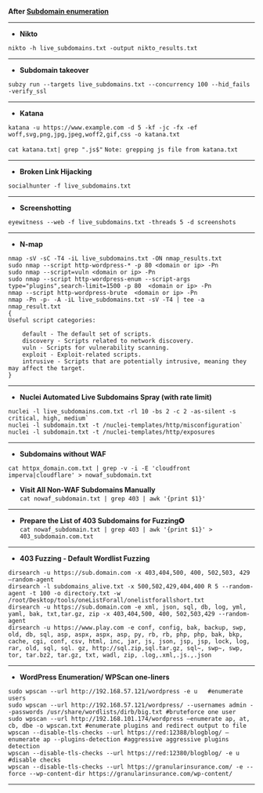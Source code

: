 **After [Subdomain enumeration](https://github.com/iamprim0rdial/Bug-Hunting-Resource/blob/main/Subdomain%20Enum.md)**

---

- **Nikto**   

`nikto -h live_subdomains.txt -output nikto_results.txt`  

---

- **Subdomain takeover**

`subzy run --targets live_subdomains.txt --concurrency 100 --hid_fails -verify_ssl`

---

- **Katana**

`katana -u https://www.example.com -d 5 -kf -jc -fx -ef woff,svg,png,jpg,jpeg,woff2,gif,css -o katana.txt` 

`cat katana.txt| grep ".js$"`  `Note: grepping js file from katana.txt ` 



---

- **Broken Link Hijacking**

`socialhunter -f live_subdomains.txt`

---

- **Screenshotting**

`eyewitness --web -f live_subdomains.txt -threads 5 -d screenshots`

---

- **N-map**
```
nmap -sV -sC -T4 -iL live_subdomains.txt -ON nmap_results.txt
sudo nmap --script http-wordpress-* -p 80 <domain or ip> -Pn
sudo nmap --script=vuln <domain or ip> -Pn
sudo nmap --script http-wordpress-enum --script-args type="plugins",search-limit=1500 -p 80  <domain or ip> -Pn
nmap --script http-wordpress-brute  <domain or ip> -Pn
nmap -Pn -p- -A -iL live_subdomains.txt -sV -T4 | tee -a nmap_result.txt
{
Useful script categories:

    default - The default set of scripts.
    discovery - Scripts related to network discovery.
    vuln - Scripts for vulnerability scanning.
    exploit - Exploit-related scripts.
    intrusive - Scripts that are potentially intrusive, meaning they may affect the target.
}

```
---

- **Nuclei Automated Live Subdomains Spray (with rate limit)**
```
nuclei -l live_subdomains.com.txt -rl 10 -bs 2 -c 2 -as-silent -s critical, high, medium`
nuclei -l subdomain.txt -t /nuclei-templates/http/misconfiguration`
nuclei -l subdomain.txt -t /nuclei-templates/http/exposures

```

---

- **Subdomains without WAF**

`cat httpx_domain.com.txt | grep -v -i -E 'cloudfront imperva|cloudflare' > nowaf_subdomain.txt`

- **Visit All Non-WAF Subdomains Manually**  
`cat nowaf_subdomain.txt | grep 403 | awk '{print $1}'`

---

- **Prepare the List of 403 Subdomains for Fuzzing✪**  
 `cat nowaf_subdomain.txt | grep 403 | awk '{print $1}' > 403_subdomain.com.txt`

---

- **403 Fuzzing - Default Wordlist Fuzzing**

```
dirsearch -u https://sub.domain.com -x 403,404,500, 400, 502,503, 429  —random-agent
dirsearch -l subdomains_alive.txt -x 500,502,429,404,400 R 5 --random-agent -t 100 -o directory.txt -w /root/Desktop/tools/oneListForall/onelistforallshort.txt
dirsearch -u https://sub.domain.com -e xml, json, sql, db, log, yml, yaml, bak, txt,tar.gz, zip -x 403,404,500, 400, 502,503,429 --random-agent
dirsearch -u https://www.play.com -e conf, config, bak, backup, swp, old, db, sql, asp, aspx, aspx, asp, py, rb, rb, php, php, bak, bkp, cache, cgi, conf, csv, html, inc, jar, js, json, jsp, jsp, lock, log, rar, old, sql, sql. gz, http://sql.zip,sql.tar.gz, sql~, swp~, swp, tor, tar.bz2, tar.gz, txt, wadl, zip, .log,.xml,.js.,.json

```

---

- **WordPress Enumeration/ WPScan one-liners**
```
sudo wpscan --url http://192.168.57.121/wordpress -e u   #enumerate users
sudo wpscan --url http://192.168.57.121/wordpress/ --usernames admin --passwords /usr/share/wordlists/dirb/big.txt #bruteforce one user
sudo wpscan --url http://192.168.101.174/wordpress —enumerate ap, at, cb, dbe -o wpscan.txt #enumerate plugins and redirect output to file
wpscan --disable-tls-checks --url https://red:12388/blogblog/ —enumerate ap --plugins-detection #aggressive aggressive plugins detection
wpscan --disable-tls-checks --url https://red:12380/blogblog/ -e u #disable checks
wpscan --disable-tls-checks --url https://granularinsurance.com/ -e --force --wp-content-dir https://granularinsurance.com/wp-content/

```

---

